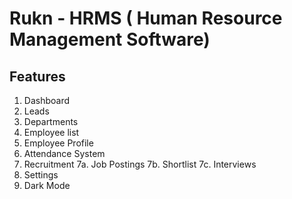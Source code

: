 # Rukn - HRMS ( Human Resource Management Software)

## Features 

1. Dashboard
2. Leads
3. Departments
4. Employee list
5. Employee Profile
6. Attendance System
7. Recruitment
    7a. Job Postings
    7b. Shortlist
    7c. Interviews
8. Settings
9. Dark Mode